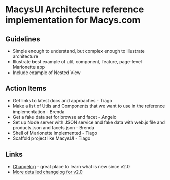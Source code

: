 # MacysUI Architecture reference implementation for Macys.com

## Guidelines
* Simple enough to understand, but complex enough to illustrate architecture
* Illustrate best example of util, component, feature, page-level Marionette app
* Include example of Nested View

## Action Items
* Get links to latest docs and approaches - Tiago
* Make a list of Utils and Components that we want to use in the reference implementation - Brenda
* Get a fake data set for browse and facet - Angelo
* Set up Node server with JSON service and fake data with web.js file and products.json and facets.json - Brenda
* Shell of Marionette implemented - Tiago
* Scaffold project like MacysUI - Tiago

## Links
* [Changelog](https://github.com/marionettejs/backbone.marionette/releases) - great place to learn what is new since v2.0
* [More detailed changelog for v2.0](https://github.com/MarionetteLabs/marionette-changelog-detail)
